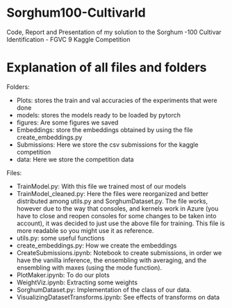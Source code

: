# Sorghum100-CultivarId
Code, Report and Presentation of my solution to the Sorghum -100 Cultivar Identification - FGVC 9 Kaggle Competition


# Explanation of all files and folders

Folders:
- Plots: stores the train and val accuracies of the experiments that were done
- models: stores the models ready to be loaded by pytorch
- figures: Are some figures we saved
- Embeddings: store the embeddings obtained by using the file create_embeddings.py
- Submissions: Here we store the csv submissions for the kaggle competition
- data: Here we store the competition data

Files:

- TrainModel.py: With this file we trained most of our models
- TrainModel_cleaned.py: Here the files were reorganized and better distributed among utils.py and SorghumDataset.py. The file works, however due to the way that consoles, and kernels work in Azure (you have to close and reopen consoles for some changes to be taken into account), it was decided to just use the above file for training. This file is more readable so you might use it as reference.
- utils.py: some useful functions
- create_embeddings.py: How we create the embeddings
- CreateSubmissions.ipynb: Notebook to create submissions, in order we have the vanilla inference, the ensembling with averaging, and the ensembling with maxes (using the mode function).
- PlotMaker.ipynb: To do our plots
- WeightViz.ipynb: Extracting some weights
- SorghumDataset.py: Implementation of the class of our data.
- VisualizingDatasetTransforms.ipynb: See effects of transforms on data
